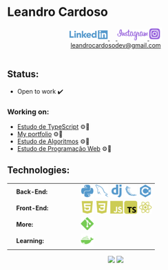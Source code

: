 # Leandro Cardoso
<div align="center">
  <a href="https://www.linkedin.com/in/leandro-cardoso-992529266">
    <img src="./svg/social/linkedin.svg" width="90"/>
  </a>
  &emsp;<a href="https://www.instagram.com/leandrocardosodev">
    <img src="./svg/social/instagram.svg" width="70"/>
    <img src="./svg/social/instagram_logo.svg" width="30"/>
  </a>
  <br>
  <a href="mailto:leandrocardosodev@gmail.com">
    leandrocardosodev@gmail.com
  </a>
</div>
&nbsp;

## Status:
* Open to work ✔️
### Working on:
* [Estudo de TypeScript](https://github.com/Leandro-Cardoso/STUDY-TypeScript) ⚙️🔨
* [My portfolio](https://github.com/Leandro-Cardoso/SITE-Portfolio-Leandro-Cardoso) ⚙️🔨
* [Estudo de Algoritmos](https://github.com/Leandro-Cardoso/STUDY-Vassouras-Algoritmos) ⚙️🔨
* [Estudo de Programação Web](https://github.com/Leandro-Cardoso/STUDY-Vassouras-Laboratorio-de-Programacao-de-Web-Sites) ⚙️🔨

## Technologies:
<div align="center">
  <table>
    <tr>
      <td width="150px">
        &emsp;<b>Back-End:</b>
      </td>
      <td>
        <img src="./svg/tech/python.svg" width="30"/>
        <img src="./svg/tech/sql.svg" width="30"/>
        <img src="./svg/tech/django.svg" width="30"/>
        <img src="./svg/tech/flask.svg" width="30"/>
        <img src="./svg/tech/csharp.svg" width="30" alt="TypeScript"/>
      </td>
    </tr>
    <tr>
      <td>
        &emsp;<b>Front-End:</b>
      </td>
      <td>
        <img src="./svg/tech/html.svg" width="30"/>
        <img src="./svg/tech/css.svg" width="30"/>
        <img src="./svg/tech/javascript.svg" width="30"/>
        <img src="./svg/tech/typescript.svg" width="30"/>
        <img src="./svg/tech/react.svg" width="30"/>
      </td>
    </tr>
    <tr>
      <td>
        &emsp;<b>More:</b>
      </td>
      <td>
        <img src="./svg/tech/git.svg" width="30"/>
      </td>
    </tr>
    <tr>
      <td>
        &emsp;<b>Learning:</b>
      </td>
      <td>
        <img src="./svg/tech/docker.svg" width="30"/>
      </td>
    </tr>
  </table>
  <img src="https://github-readme-stats.vercel.app/api/top-langs/?username=Leandro-Cardoso&custom_title=Top%20used%20technologies&langs_count=10&title_color=0f0&text_color=c9d1d9&bg_color=0d1117&hide_border=true&layout=compact"/>
  <img src="https://github-readme-stats.vercel.app/api?username=Leandro-Cardoso&hide_title=true&card_width=300&show_icons=true&include_all_commits=true&count_private=true&text_bold=false&ring_color=0f0&text_color=c9d1d9&icon_color=0f0&bg_color=0d1117&hide_border=true"/>
<div>
